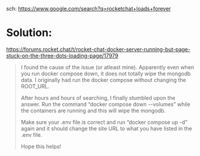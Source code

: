 sch: https://www.google.com/search?q=rocketchat+loads+forever

# Solution:
https://forums.rocket.chat/t/rocket-chat-docker-server-running-but-page-stuck-on-the-three-dots-loading-page/17979

>I found the cause of the issue (or atleast mine). Apparently even when you run docker compose down, it does not totally wipe the mongodb data. I originally had run the docker compose without changing the ROOT_URL.
>
>After hours and hours of searching, I finally stumbled upon the answer. Run the command “docker compose down --volumes” while the containers are running and this will wipe the mongodb.
>
>Make sure your .env file is correct and run “docker compose up -d” again and it should change the site URL to what you have listed in the .env file.
>
>Hope this helps!
